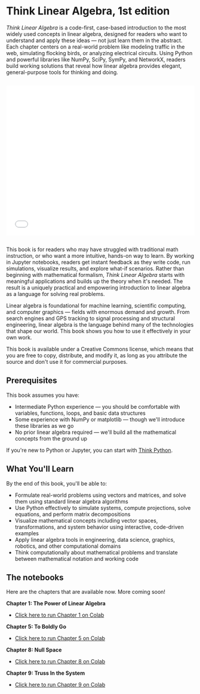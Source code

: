 # Think Linear Algebra, 1st edition

*Think Linear Algebra* is a code-first, case-based introduction to the most widely used concepts in linear algebra, designed for readers who want to understand and apply these ideas — not just learn them in the abstract. Each chapter centers on a real-world problem like modeling traffic in the web, simulating flocking birds, or analyzing electrical circuits. Using Python and powerful libraries like NumPy, SciPy, SymPy, and NetworkX, readers build working solutions that reveal how linear algebra provides elegant, general-purpose tools for thinking and doing.

<div style="text-align: center; margin: 2em 0;">
    <iframe src="enterprise.html" width="100%" height="400" frameborder="0"></iframe>
</div>

This book is for readers who may have struggled with traditional math instruction, or who want a more intuitive, hands-on way to learn. By working in Jupyter notebooks, readers get instant feedback as they write code, run simulations, visualize results, and explore what-if scenarios. Rather than beginning with mathematical formalism, *Think Linear Algebra* starts with meaningful applications and builds up the theory when it's needed. The result is a uniquely practical and empowering introduction to linear algebra as a language for solving real problems.

Linear algebra is foundational for machine learning, scientific computing, and computer graphics — fields with enormous demand and growth. From search engines and GPS tracking to signal processing and structural engineering, linear algebra is the language behind many of the technologies that shape our world. This book shows you how to use it effectively in your own work.

This book is available under a Creative Commons license, which means that you are free to copy, distribute, and modify it, as long as you attribute the source and don't use it for commercial purposes.

## Prerequisites

This book assumes you have:

* Intermediate Python experience — you should be comfortable with variables, functions, loops, and basic data structures
* Some experience with NumPy or matplotlib — though we'll introduce these libraries as we go
* No prior linear algebra required — we'll build all the mathematical concepts from the ground up

If you're new to Python or Jupyter, you can start with [Think Python](https://greenteapress.com/wp/think-python-3rd-edition/).

## What You'll Learn

By the end of this book, you'll be able to:

* Formulate real-world problems using vectors and matrices, and solve them using standard linear algebra algorithms
* Use Python effectively to simulate systems, compute projections, solve equations, and perform matrix decompositions
* Visualize mathematical concepts including vector spaces, transformations, and system behavior using interactive, code-driven examples
* Apply linear algebra tools in engineering, data science, graphics, robotics, and other computational domains
* Think computationally about mathematical problems and translate between mathematical notation and working code

## The notebooks

Here are the chapters that are available now. More coming soon!

**Chapter 1: The Power of Linear Algebra**

* [Click here to run Chapter 1 on Colab](https://colab.research.google.com/github/AllenDowney/ThinkLinearAlgebra/blob/main/nb/centrality.ipynb)


**Chapter 5: To Boldly Go**

* [Click here to run Chapter 5 on Colab](https://colab.research.google.com/github/AllenDowney/ThinkLinearAlgebra/blob/main/nb/affine.ipynb)


**Chapter 8: Null Space**

* [Click here to run Chapter 8 on Colab](https://colab.research.google.com/github/AllenDowney/ThinkLinearAlgebra/blob/main/nb/nullspace.ipynb)


**Chapter 9: Truss In the System**

* [Click here to run Chapter 9 on Colab](https://colab.research.google.com/github/AllenDowney/ThinkLinearAlgebra/blob/main/nb/truss.ipynb)


